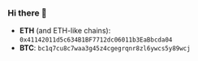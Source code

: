### Hi there 👋
* **ETH** (and ETH-like chains): `0x41142011d5c634B1BF7712dc06011b3EaBbcda04`
* **BTC**: `bc1q7cu8c7waa3g45z4cgegrqnr8zl6ywcs5y89wcj`

<!--
**yglukhov/yglukhov** is a ✨ _special_ ✨ repository because its `README.md` (this file) appears on your GitHub profile.

Here are some ideas to get you started:

- 🔭 I’m currently working on ...
- 🌱 I’m currently learning ...
- 👯 I’m looking to collaborate on ...
- 🤔 I’m looking for help with ...
- 💬 Ask me about ...
- 📫 How to reach me: ...
- 😄 Pronouns: ...
- ⚡ Fun fact: ...
-->
